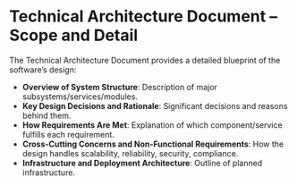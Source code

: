 # Technical Architecture Document – Scope and Detail

The Technical Architecture Document provides a detailed blueprint of the software’s design:

- **Overview of System Structure**: Description of major subsystems/services/modules.
- **Key Design Decisions and Rationale**: Significant decisions and reasons behind them.
- **How Requirements Are Met**: Explanation of which component/service fulfills each requirement.
- **Cross-Cutting Concerns and Non-Functional Requirements**: How the design handles scalability, reliability, security, compliance.
- **Infrastructure and Deployment Architecture**: Outline of planned infrastructure.
